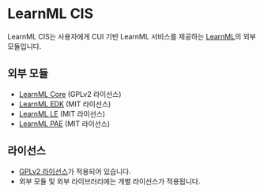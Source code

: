 # LearnML CIS
LearnML CIS는 사용자에게 CUI 기반 LearnML 서비스를 제공하는 [LearnML](https://github.com/learnml-org/LearnML)의 외부 모듈입니다.

## 외부 모듈
- [LearnML Core](https://github.com/learnml-org/LearnML_Core) (GPLv2 라이선스)
- [LearnML EDK](https://github.com/learnml-org/LearnML_EDK) (MIT 라이선스)
- [LearnML LE](https://github.com/learnml-org/LearnML_LE) (MIT 라이선스)
- [LearnML PAE](https://github.com/learnml-org/LearnML_PAE) (MIT 라이선스)

## 라이선스
- [GPLv2 라이선스](https://github.com/learnml-org/LearnML_CIS/blob/master/LICENSE)가 적용되어 있습니다.
- 외부 모듈 및 외부 라이브러리에는 개별 라이선스가 적용됩니다.